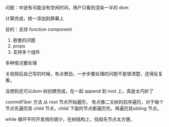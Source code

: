 问题：中途有可能没有空闲时间，用户只看到渲染一半的 dom

计算完成，统一添加到屏幕上


目的：支持 function component

1. 嵌套的问题
2. props
3. 支持多个组件

多种情况要处理

关视频后自己写的时候，有点费劲，一步步要处理的问题不是很清楚，还得反复看。

没想到还可以dom 树创建完成，在一起 append 到 root 上，真是太巧妙了

commitFiber 方法 从 root 节点开始遍历，
有点像二叉树的前序遍历，对于每个节点先遍历其 child 节点，child 下面的节点都遍历完，再遍历其sibling 节点。

while 循环平时开发用的很少，在树结构上，找祖先节点太方便。